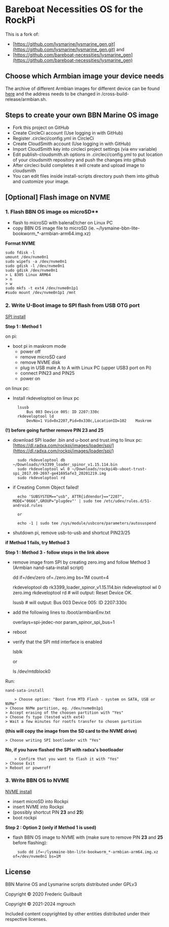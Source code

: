 # Bareboat Necessities OS for the RockPi
This is a fork of:
- [https://github.com/lysmarine/lysmarine_gen.git](https://github.com/lysmarine/lysmarine_gen.git) and
- [https://github.com/bareboat-necessities/lysmarine_gen](https://github.com/bareboat-necessities/lysmarine_gen)

## Choose which Armbian image your device needs
The archive of different Armbian images for different device can be found [here](https://armbian.tnahosting.net/archive) and the address needs to be changed in /cross-build-release/armbian.sh.

## Steps to create your own BBN Marine OS image

* Fork this project on GitHub
* Create CircleCi account (Use logging in with GitHub)
* Register .circleci/config.yml in CircleCi
* Create CloudSmith account (Use logging in with GitHub)
* Import CloudSmith key into circleci project settings (via env variable)
* Edit publish-cloudsmith.sh options in .circleci/config.yml to put location of your cloudsmith repository and push the changes into github
* After circleci build completes it will create and upload image to cloudsmith
* You can edit files inside install-scripts directory push them into github and customize your image.

## [Optional] Flash image on NVME

### 1. Flash BBN OS image os microSD**
- flash to microSD with balenaEtcher on Linux PC 
- copy BBN OS image file to microSD (ie. ~/lysmaine-bbn-lite-bookworm_*-armbian-arm64.img.xz)

**Format NVME**

	sudo fdisk -l
	umount /dev/nvme0n1
	sudo wipefs -a /dev/nvme0n1
	sudo gdisk -l /dev/nvme0n1
	sudo gdisk /dev/nvme0n1
	> L 8305 Linux ARM64
	> n
	> w
	sudo mkfs -t ext4 /dev/nvme0n1p1
	#sudo mount /dev/nvme0n1p1 /mnt

### 2. Write U-Boot image to SPI flash from USB OTG port

[SPI install](https://wiki.radxa.com/Rockpi4/dev/spi-install)

**Step 1 : Method 1**

on pi:
- boot pi in maskrom mode
	- power off
	- remove microSD card
	- remove NVME disk
	- plug in USB male A to A with Linux PC (upper USB3 port on Pi)
	- connect PIN23 and PIN25
	- power on

on linux pc:
- Install rkdeveloptool on linux pc

		lsusb
			Bus 003 Device 005: ID 2207:330c
		rkdeveloptool ld
			DevNo=1	Vid=0x2207,Pid=0x330c,LocationID=102	Maskrom

**(!) before going further remove PIN 23 and 25**
- download SPI loader .bin and u-boot and trust.img to linux pc:
[https://dl.radxa.com/rockpi/images/loader/spi/](https://dl.radxa.com/rockpi/images/loader/spi/)

		sudo rkdeveloptool db ~/Downloads/rk3399_loader_spinor_v1.15.114.bin
		sudo rkdeveloptool wl 0 ~/Downloads/rockpi4b-uboot-trust-spi_2017.09-2697-ge41695afe3_20201219.img
		sudo rkdeveloptool rd

- if Creating Comm Object failed!

		echo 'SUBSYSTEM=="usb", ATTR{idVendor}=="2207", MODE="0666",GROUP="plugdev"' | sudo tee /etc/udev/rules.d/51-android.rules

		or

		echo -1 | sudo tee /sys/module/usbcore/parameters/autosuspend

- shutdown pi, remove usb-to-usb and shortcut PIN23/25

**if Method 1 fails, try Method 3**

**Step 1 : Method 3 - follow steps in the link above**

- remove image from SPI by creating zero.img and follow Method 3 (Armbian nand-sata-install script)

	dd if=/dev/zero of=./zero.img bs=1M count=4

	rkdeveloptool db rk3399_loader_spinor_v1.15.114.bin
	rkdeveloptool wl 0 zero.img
	rkdeveloptool rd    # will output: Reset Device OK.

	lsusb        # will output: Bus 003 Device 005: ID 2207:330c

- add the following lines to /boot/armbianEnv.txt

 	overlays=spi-jedec-nor
	param_spinor_spi_bus=1

- reboot
- verify that the SPI mtd interface is enabled
  
	lsblk

	or

	ls /dev/mtdblock0

Run:

	nand-sata-install

    	> Choose option: "Boot from MTD Flash - system on SATA, USB or NVMe"
   	> Choose NVMe partition, eg. /dev/nvme0n1p1
   	> Accept erasing of the choosen partition with "Yes"
   	> Choose fs type (tested with ext4)
   	> Wait a few minutes for rootfs transfer to chosen partition

**(this will copy the image from the SD card to the NVME drive)**

	> Choose writing SPI bootloader with "Yes"

**No, if you have flashed the SPI with radxa's bootloader**

    	> Confirm that you want to flash it with "Yes"
	> Choose Exit
	> Reboot or poweroff

### 3. Write BBN OS to NVME
[NVME install](http://wiki.radxa.com/Rockpi4/install/NVME)

- insert microSD into Rockpi
- insert NVME into Rockpi
- (possibly shortcut PIN **23** and **25**)
- boot rockpi

**Step 2 : Option 2 (only if Method 1 is used)**

- flash BBN OS image to NVME with (make sure to remove PIN **23** and **25** before flashing):

        sudo dd if=~/lysmaine-bbn-lite-bookworm_*-armbian-arm64.img.xz of=/dev/nvme0n1 bs=1M

## License

BBN Marine OS and Lysmarine scripts distributed under GPLv3

Copyright © 2020 Frederic Guilbault

Copyright © 2021-2024 mgrouch

Included content copyrighted by other entities distributed under their respective licenses.
